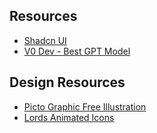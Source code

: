 ## Resources

- [Shadcn UI](https://ui.shadcn.com/docs)
- [V0 Dev - Best GPT Model](https://v0.dev/)

## Design Resources

- [Picto Graphic Free Illustration](https://pictographic.io/app/browse?name=login&categories=technology&styles=flat-modern)
- [Lords Animated Icons](https://lordicon.com/icons/wired/flat?f=free&i=20-love-heart)